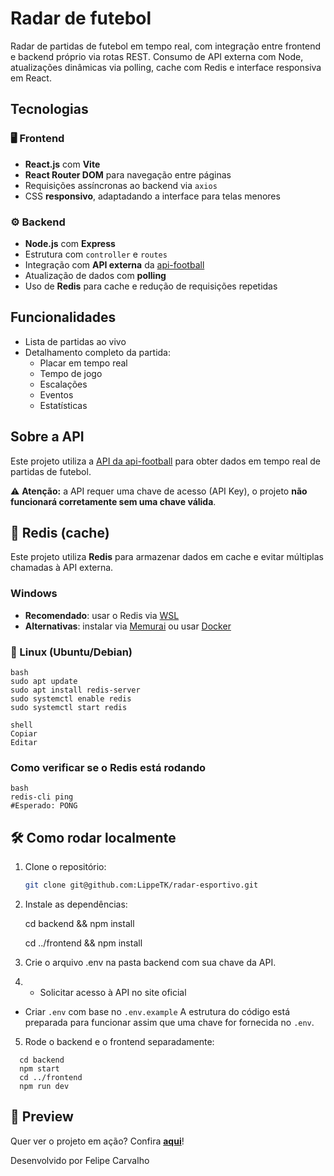 # Radar de futebol

Radar de partidas de futebol em tempo real, com integração entre frontend e backend próprio via rotas REST.
Consumo de API externa com Node, atualizações dinâmicas via polling, cache com Redis e interface responsiva em React.

## Tecnologias

### 🖥️ Frontend

- **React.js** com **Vite**
- **React Router DOM** para navegação entre páginas
- Requisições assíncronas ao backend via `axios`
- CSS **responsivo**, adaptadando a interface para telas menores

### ⚙️ Backend

- **Node.js** com **Express**
- Estrutura com `controller` e `routes`
- Integração com **API externa** da [api-football](https://www.api-football.com/)
- Atualização de dados com **polling**
- Uso de **Redis** para cache e redução de requisições repetidas

## Funcionalidades

- Lista de partidas ao vivo
- Detalhamento completo da partida:
  - Placar em tempo real
  - Tempo de jogo
  - Escalações
  - Eventos
  - Estatísticas

## Sobre a API

Este projeto utiliza a [API da api-football](https://www.api-football.com/) para obter dados em tempo real de partidas de futebol.

⚠️ **Atenção:** a API requer uma chave de acesso (API Key), o projeto **não funcionará corretamente sem uma chave válida**.

## 💾 Redis (cache)

Este projeto utiliza **Redis** para armazenar dados em cache e evitar múltiplas chamadas à API externa.
### Windows

- **Recomendado**: usar o Redis via [WSL](https://learn.microsoft.com/pt-br/windows/wsl/install)
- **Alternativas**: instalar via [Memurai](https://www.memurai.com/) ou usar [Docker](https://hub.docker.com/_/redis)

### 🐧 Linux (Ubuntu/Debian)
```
bash
sudo apt update
sudo apt install redis-server
sudo systemctl enable redis
sudo systemctl start redis

shell
Copiar
Editar
```
### Como verificar se o Redis está rodando
```
bash
redis-cli ping
#Esperado: PONG
```

## 🛠️ Como rodar localmente

1. Clone o repositório:

   ```bash
   git clone git@github.com:LippeTK/radar-esportivo.git

   ```

2. Instale as dependências:

   cd backend && npm install

   cd ../frontend && npm install

3. Crie o arquivo .env na pasta backend com sua chave da API.
   
4. - Solicitar acesso à API no site oficial
- Criar `.env` com base no `.env.example`
A estrutura do código está preparada para funcionar assim que uma chave for fornecida no `.env`.

5. Rode o backend e o frontend separadamente:

```
  cd backend
  npm start
  cd ../frontend
  npm run dev
```

## 📸 Preview

Quer ver o projeto em ação? Confira **[aqui](https://imgur.com/a/6acBmpG)**!

Desenvolvido por
Felipe Carvalho
